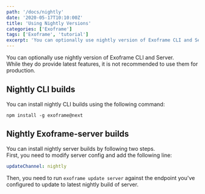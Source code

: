 ```yaml
---
path: '/docs/nightly'
date: '2020-05-17T10:10:00Z'
title: 'Using Nightly Versions'
categories: ['Exoframe']
tags: ['Exoframe', 'tutorial']
excerpt: 'You can optionally use nightly version of Exoframe CLI and Server.'
---
```


You can optionally use nightly version of Exoframe CLI and Server.  
While they do provide latest features, it is not recommended to use them for production.

## Nightly CLI builds

You can install nightly CLI builds using the following command:

```
npm install -g exoframe@next
```

## Nightly Exoframe-server builds

You can install nightly server builds by following two steps.  
First, you need to modify server config and add the following line:

```yaml
updateChannel: nightly
```

Then, you need to run `exoframe update server` against the endpoint you've configured to update to latest nightly build of server.
